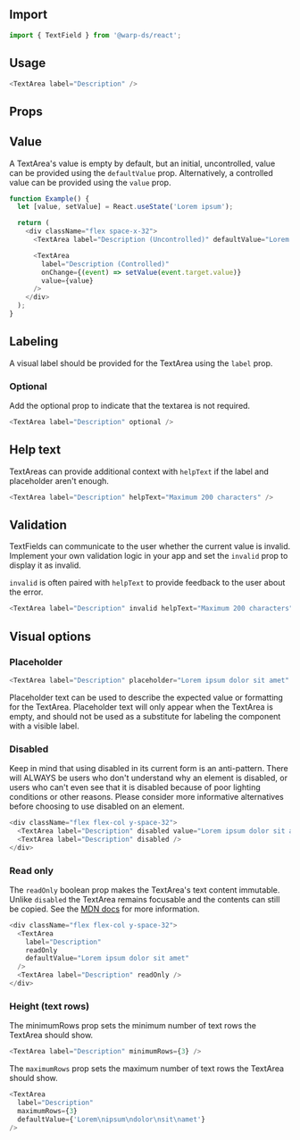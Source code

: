 ## Import

```js
import { TextField } from '@warp-ds/react';
```

## Usage

```js
<TextArea label="Description" />
```

## Props

<api-table type=react component="TextArea" />

## Value

A TextArea's value is empty by default, but an initial, uncontrolled, value can be provided using the `defaultValue` prop. Alternatively, a controlled value can be provided using the `value` prop.


```js
function Example() {
  let [value, setValue] = React.useState('Lorem ipsum');

  return (
    <div className="flex space-x-32">
      <TextArea label="Description (Uncontrolled)" defaultValue="Lorem ipsum" />

      <TextArea
        label="Description (Controlled)"
        onChange={(event) => setValue(event.target.value)}
        value={value}
      />
    </div>
  );
}
```

## Labeling

A visual label should be provided for the TextArea using the `label` prop.

### Optional

Add the optional prop to indicate that the textarea is not required.

```js
<TextArea label="Description" optional />
```

## Help text

TextAreas can provide additional context with `helpText` if the label and placeholder aren't enough.

```js
<TextArea label="Description" helpText="Maximum 200 characters" />
```

## Validation

TextFields can communicate to the user whether the current value is invalid. Implement your own validation logic in your app and set the `invalid` prop to display it as invalid.

`invalid` is often paired with `helpText` to provide feedback to the user about the error.

```js
<TextArea label="Description" invalid helpText="Maximum 200 characters" />
```

## Visual options

### Placeholder

```js
<TextArea label="Description" placeholder="Lorem ipsum dolor sit amet" />
```

Placeholder text can be used to describe the expected value or formatting for the TextArea. Placeholder text will only appear when the TextArea is empty, and should not be used as a substitute for labeling the component with a visible label.

### Disabled

Keep in mind that using disabled in its current form is an anti-pattern. There will ALWAYS be users who don't understand why an element is disabled, or users who can't even see that it is disabled because of poor lighting conditions or other reasons. Please consider more informative alternatives before choosing to use disabled on an element.

```js
<div className="flex flex-col y-space-32">
  <TextArea label="Description" disabled value="Lorem ipsum dolor sit amet" />
  <TextArea label="Description" disabled />
</div>
```

### Read only

The `readOnly` boolean prop makes the TextArea's text content immutable. Unlike `disabled` the TextArea remains focusable and the contents can still be copied. See the [MDN docs](https://developer.mozilla.org/en-US/docs/Web/HTML/Attributes/readonly)
 for more information.

```js
<div className="flex flex-col y-space-32">
  <TextArea
    label="Description"
    readOnly
    defaultValue="Lorem ipsum dolor sit amet"
  />
  <TextArea label="Description" readOnly />
</div>
```


### Height (text rows)

The minimumRows prop sets the minimum number of text rows the TextArea should show.

```js
<TextArea label="Description" minimumRows={3} />
```

The `maximumRows` prop sets the maximum number of text rows the TextArea should show.

```js
<TextArea
  label="Description"
  maximumRows={3}
  defaultValue={'Lorem\nipsum\ndolor\nsit\namet'}
/>
```
